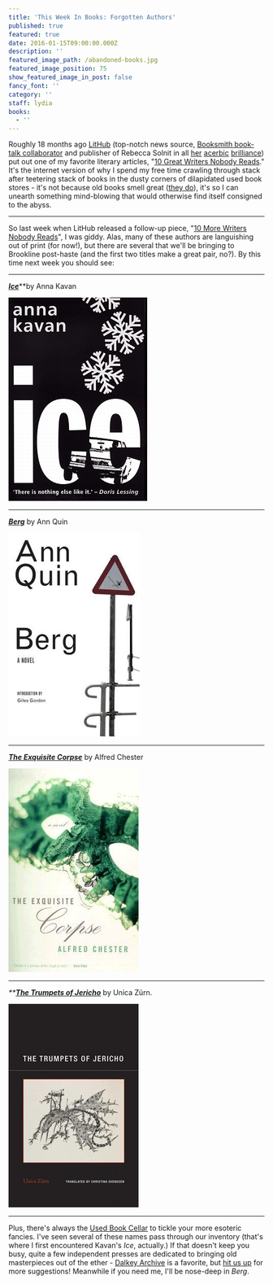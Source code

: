 ```yaml
---
title: 'This Week In Books: Forgotten Authors'
published: true
featured: true
date: 2016-01-15T09:00:00.000Z
description: ''
featured_image_path: /abandoned-books.jpg
featured_image_position: 75
show_featured_image_in_post: false
fancy_font: ''
category: ''
staff: lydia
books:
  - ''
---
```


Roughly 18 months ago [LitHub](http://lithub.com/) (top-notch news source, [Booksmith book-talk collaborator](http://lithub.com/?s=brookline+booksmith) and publisher of Rebecca Solnit in all [her](http://lithub.com/rebecca-solnit-the-case-of-the-missing-perpetrator/) [acerbic](http://lithub.com/men-explain-lolita-to-me/) [brilliance](http://lithub.com/80-books-no-woman-should-read/)) put out one of my favorite literary articles, "[10 Great Writers Nobody Reads](http://lithub.com/ten-great-writers-nobody-reads/)." It's the internet version of why I spend my free time crawling through stack after teetering stack of books in the dusty corners of dilapidated used book stores - it's not because old books smell great ([they do](http://emilygould.tumblr.com/post/86237068875/three-fragrances-for-people-who-love-old-book)), it's so I can unearth something mind-blowing that would otherwise find itself consigned to the abyss.

---

So last week when LitHub released a follow-up piece, "[10 More Writers Nobody Reads](http://lithub.com/10-more-writers-nobody-reads/)", I was giddy. Alas, many of these authors are languishing out of print (for now!), but there are several that we'll be bringing to Brookline post-haste (and the first two titles make a great pair, no?). By this time next week you should see:

---

***[Ice](http://www.brooklinebooksmith-shop.com/book/9780720612684)***\*\*by Anna Kavan

![](/uploads/versions/9780720612684---x----273-400x---.jpg)

---

[***Berg***](http://www.brooklinebooksmith-shop.com/book/9781564783028) by Ann Quin

![](/uploads/versions/9781564783028---x----258-400x---.jpg)

---

[***The Exquisite Corpse***](http://www.brooklinebooksmith-shop.com/book/9781574231977) by Alfred Chester

![](/uploads/versions/9781574231977---x----256-400x---.jpg)

---

*\*\**[***The Trumpets of Jericho***](http://www.brooklinebooksmith-shop.com/book/9781939663092) by Unica Z&uuml;rn.

![](/uploads/versions/9781939663092---x----256-400x---.jpg)

---

Plus, there's always the [Used Book Cellar](http://www.brooklinebooksmith.com/used-books/) to tickle your more esoteric fancies. I've seen several of these names pass through our inventory (that's where I first encountered Kavan's *Ice*, actually.) If that doesn't keep you busy, quite a few independent presses are dedicated to bringing old masterpieces out of the ether - [Dalkey Archive](http://www.dalkeyarchive.com/) is a favorite, but [hit us up](https://twitter.com/smallpressbkcb) for more suggestions! Meanwhile if you need me, I'll be nose-deep in *Berg*.
